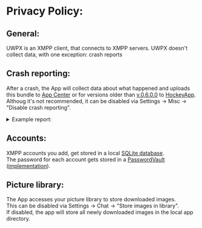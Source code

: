 # Privacy Policy:

## General:
UWPX is an XMPP client, that connects to XMPP servers.
UWPX doesn't collect data, with one exception: crash reports

## Crash reporting:
After a crash, the App will collect data about what happened and uploads this bundle to [App Center](https://appcenter.ms) or for versions older than [v.0.6.0.0](https://github.com/UWPX/UWPX-Client/releases/tag/v.0.6.0.0) to [HockeyApp](https://hockeyapp.net/features/crashreports/).<br>
Althoug it's not recommended, it can be disabled via Settings -> Misc -> "Disable crash reporting".

<details>
<summary>Example report:</summary>
<pre>
Incident Identifier: 9f87a925-2d28-40d1-9612-02b3c8cfc1d7
CrashReporter Key:   t7vgZ+qEyZITMCMsMVzbTvb7V0n6zB7UmdlztKvfoBk=
Hardware Model:      Z270-HD3P
Identifier:      UWP_XMPP_Client
Version:         0.1.0.0

Date/Time:       2017-12-24T11:46:21.022Z
OS Version:      Windows 10.0.16299.125
Report Version:  104

Exception Type:  System.AggregateException
Crashed Thread:  2

Application Specific Information:
A Task's exception(s) were not observed either by Waiting on the Task or accessing its Exception property. As a result, the unobserved exception was rethrown by the finalizer thread. (Object reference not set to an instance of an object.)

Exception Stack:
unknown location
Data_Manager2.Classes.DBManager.ImageManager.<>c__DisplayClass9_0.<<contiuneAllDownloads>b__0>d.MoveNext()
</pre>
</details>

## Accounts:
XMPP accounts you add, get stored in a local [SQLite database](https://www.sqlite.org/).<br>
The password for each account gets stored in a [PasswordVault](https://docs.microsoft.com/en-us/uwp/api/windows.security.credentials.passwordvault) ([implementation](https://github.com/UWPX/UWPX-Client/blob/master/Data_Manager2/Classes/Vault.cs)).

## Picture library:
The App accesses your picture library to store downloaded images.<br>
This can be disabled via Settings -> Chat -> "Store images in library".<br>
If disabled, the app will store all newly downloaded images in the local app directory.
